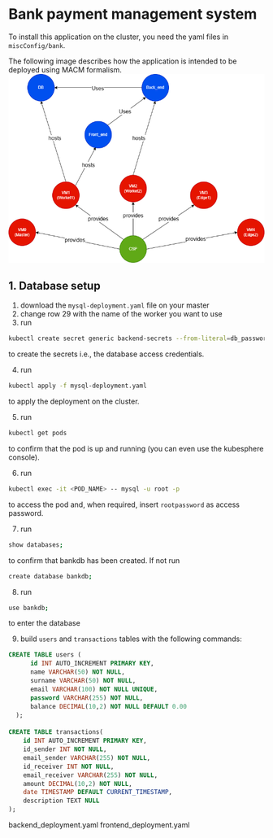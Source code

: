 # Bank payment management system
To install this application on the cluster, you need the yaml files in `miscConfig/bank`.

The following image describes how the application is intended to be deployed using MACM formalism.
![Alt text](miscConfig/App_MACM.png "MACM")

## 1. Database setup
1. download the `mysql-deployment.yaml` file on your master
2. change row 29 with the name of the worker you want to use
3. run
  ```sh
  kubectl create secret generic backend-secrets --from-literal=db_password='rootpassword' --from-literal=secret_key='rootpassword'
  ```
  to create the secrets i.e., the database access credentials.
  
4. run
  ```sh
  kubectl apply -f mysql-deployment.yaml
  ```
  to apply the deployment on the cluster.
  
5. run
  ```sh
  kubectl get pods
  ```
  to confirm that the pod is up and running (you can even use the kubesphere console).
  
6. run
  ```sh
  kubectl exec -it <POD_NAME> -- mysql -u root -p
  ```
  to access the pod and, when required, insert `rootpassword` as access password.
  
7. run
  ```sh
  show databases;
  ```
  to confirm that bankdb has been created. If not run
  ```sh
  create database bankdb;
  ```
8. run
  ```sh
  use bankdb;
  ```
  to enter the database
  
9. build `users` and `transactions` tables with the following commands:
  ```sql
  CREATE TABLE users ( 
	    id INT AUTO_INCREMENT PRIMARY KEY,
	    name VARCHAR(50) NOT NULL,
	    surname VARCHAR(50) NOT NULL,
	    email VARCHAR(100) NOT NULL UNIQUE,
	    password VARCHAR(255) NOT NULL,
	    balance DECIMAL(10,2) NOT NULL DEFAULT 0.00
	);

  CREATE TABLE transactions(
      id INT AUTO_INCREMENT PRIMARY KEY,
      id_sender INT NOT NULL,
      email_sender VARCHAR(255) NOT NULL,
      id_receiver INT NOT NULL,
      email_receiver VARCHAR(255) NOT NULL,
      amount DECIMAL(10,2) NOT NULL,
      date TIMESTAMP DEFAULT CURRENT_TIMESTAMP,
      description TEXT NULL
  );
  ```



backend_deployment.yaml
frontend_deployment.yaml



